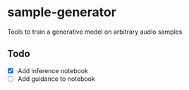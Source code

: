 # sample-generator
Tools to train a generative model on arbitrary audio samples

## Todo

- [x] Add inference notebook
- [ ] Add guidance to notebook

